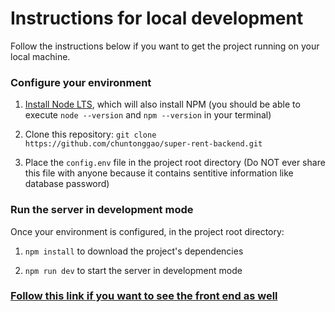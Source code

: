 # Instructions for local development

Follow the instructions below if you want to get the project running on your local machine.

### Configure your environment

1. [Install Node LTS](https://nodejs.org/en/download/), which will also install NPM (you should be able to execute `node --version` and `npm --version` in your terminal)

2. Clone this repository: `git clone https://github.com/chuntonggao/super-rent-backend.git`

3. Place the `config.env` file in the project root directory (Do NOT ever share this file with anyone because it contains sentitive information like database password)

### Run the server in development mode

Once your environment is configured, in the project root directory:

1. `npm install` to download the project's dependencies

2. `npm run dev` to start the server in development mode

### [Follow this link if you want to see the front end as well](https://github.com/chuntonggao/super-rent-frontend)
